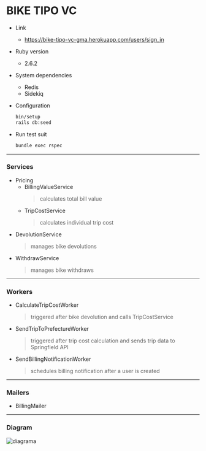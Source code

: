 # BIKE TIPO VC

- Link
  - https://bike-tipo-vc-gma.herokuapp.com/users/sign_in

- Ruby version
  - 2.6.2

- System dependencies 
  - Redis
  - Sidekiq

- Configuration

  ```sh
  bin/setup
  rails db:seed
  ```
- Run test suit

  ```sh
  bundle exec rspec
  ```
 
---

### Services
  - Pricing
    - BillingValueService
      > calculates total bill value
    - TripCostService
      > calculates individual trip cost
  - DevolutionService
    > manages bike devolutions
  - WithdrawService
    > manages bike withdraws

---

### Workers
  - CalculateTripCostWorker
    > triggered after bike devolution and calls TripCostService
  - SendTripToPrefectureWorker
    > triggered after trip cost calculation and sends trip data to Springfield API
  - SendBillingNotificationWorker
    > schedules billing notification after a user is created
  
---

### Mailers
  - BillingMailer
  
---
### Diagram

![diagrama](https://user-images.githubusercontent.com/56936297/94695725-a6ed6a00-030c-11eb-90e3-2c6186a59f55.png)
